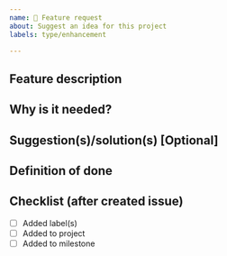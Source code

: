 ```yaml
---
name: 🚀 Feature request
about: Suggest an idea for this project
labels: type/enhancement

---
```


## Feature description

## Why is it needed?

## Suggestion(s)/solution(s) [Optional]

## Definition of done

## Checklist (after created issue)
- [ ] Added label(s)
- [ ] Added to project
- [ ] Added to milestone